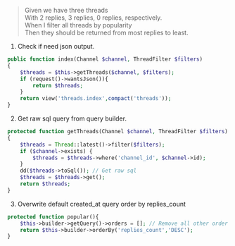 > Given we have three threads   
> With 2 replies, 3 replies, 0 replies, respectively.   
> When I filter all threads by popularity   
> Then they should be returned from most replies to least.   

1. Check if need json output.
```php
public function index(Channel $channel, ThreadFilter $filters)
{
    $threads = $this->getThreads($channel, $filters);
    if (request()->wantsJson()){
        return $threads;
    }
    return view('threads.index',compact('threads'));
}
```

2. Get raw sql query from query builder.
```php
protected function getThreads(Channel $channel, ThreadFilter $filters)
{
    $threads = Thread::latest()->filter($filters);
    if ($channel->exists) {
        $threads = $threads->where('channel_id', $channel->id);
    }
    dd($threads->toSql()); // Get raw sql
    $threads = $threads->get();
    return $threads;
}
```

3. Overwrite default created_at query order by replies_count
```php
protected function popular(){
    $this->builder->getQuery()->orders = []; // Remove all other order's settings
    return $this->builder->orderBy('replies_count','DESC');
}
``` 
